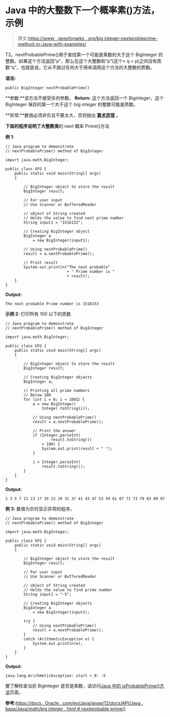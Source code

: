 # Java 中的大整数下一个概率素()方法，示例

> 原文:[https://www . geesforgeks . org/big integer-nextprobleprime-method-in-Java-with-examples/](https://www.geeksforgeeks.org/biginteger-nextprobableprime-method-in-java-with-examples/)

T2。nextProbablePrime()用于查找第一个可能是素数的大于这个 BigInteger 的整数。如果这个方法返回“p”，那么在这个大整数和“p”(这个< q < p)之间没有质数“q”，也就是说，它从不跳过任何大于用来调用这个方法的大整数的质数。

**语法:**

```
public BigInteger nextProbablePrime()

```

**参数:**该方法不接受任何参数。
**Return:** 这个方法返回一个 Biginteger，这个 BigInteger 保存的第一个大于这个 big integer 的整数可能是质数。

**异常:**数值必须非负且不要太大，否则抛出 **[算术异常](https://www.geeksforgeeks.org/types-of-exception-in-java-with-examples/)** 。

**下面的程序说明了大整数类**的 next 概率 Prime()方法

**例 1:**

```
// Java program to demonstrate
// nextProbablePrime() method of BigInteger

import java.math.BigInteger;

public class GFG {
    public static void main(String[] args)
    {

        // BigInteger object to store the result
        BigInteger result;

        // For user input
        // Use Scanner or BufferedReader

        // object of String created
        // Holds the value to find next prime number
        String input1 = "1516132";

        // Creating BigInteger object
        BigInteger a
            = new BigInteger(input1);

        // Using nextProbablePrime()
        result = a.nextProbablePrime();

        // Print result
        System.out.println("The next probable"
                           + " Prime number is "
                           + result);
    }
}
```

**Output:**

```
The next probable Prime number is 1516153

```

**示例 2:** 打印所有 100 以下的质数

```
// Java program to demonstrate
// nextProbablePrime() method of BigInteger

import java.math.BigInteger;

public class GFG {
    public static void main(String[] args)
    {

        // BigInteger object to store the result
        BigInteger result;

        // Creating BigInteger objects
        BigInteger a;

        // Printing all prime numbers
        // Below 100
        for (int i = 0; i < 100😉 {
            a = new BigInteger(
                Integer.toString(i));

            // Using nextProbablePrime()
            result = a.nextProbablePrime();

            // Print the answer
            if (Integer.parseInt(
                    result.toString())
                < 100) {
                System.out.print(result + " ");
            }

            i = Integer.parseInt(
                result.toString());
        }
    }
}
```

**Output:**

```
2 3 5 7 11 13 17 19 23 29 31 37 41 43 47 53 59 61 67 71 73 79 83 89 97

```

**例 3:** 数值为负时显示异常的程序。

```
// Java program to demonstrate
// nextProbablePrime() method of BigInteger

import java.math.BigInteger;

public class GFG {
    public static void main(String[] args)
    {

        // BigInteger object to store the result
        BigInteger result;

        // For user input
        // Use Scanner or BufferedReader

        // object of String created
        // Holds the value to find prime number
        String input1 = "-5";

        // Creating BigInteger objects
        BigInteger a
            = new BigInteger(input1);

        try {
            // Using nextProbablePrime()
            result = a.nextProbablePrime();
        }
        catch (ArithmeticException e) {
            System.out.println(e);
        }
    }
}
```

**Output:**

```
java.lang.ArithmeticException: start < 0: -5

```

要了解检查当前 BigInteger 是否是素数，请访问[Java 中的 isProbablePrime()方法](https://www.geeksforgeeks.org/biginteger-isprobableprime-method-in-java-with-examples/)页面。

**参考:**[https://docs . Oracle . com/en/Java/javae/12/docs/API/Java . base/Java/math/big integer . html # nextprobable prime()](https://docs.oracle.com/en/java/javase/12/docs/api/java.base/java/math/BigInteger.html#nextProbablePrime())